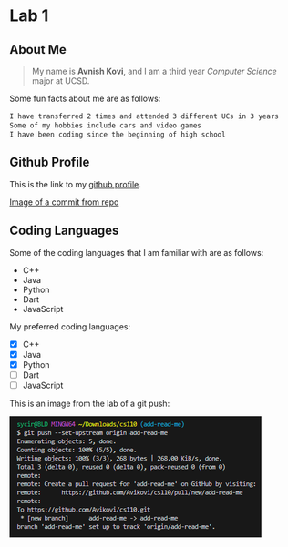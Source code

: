 # Lab 1
## About Me
> My name is **Avnish Kovi**, and I am a third year *Computer Science* major at UCSD.

Some fun facts about me are as follows:
```
I have transferred 2 times and attended 3 different UCs in 3 years
Some of my hobbies include cars and video games
I have been coding since the beginning of high school
```
## Github Profile
This is the link to my [github profile](https://github.com/Avikovi).

[Image of a commit from repo](https://github.com/Avikovi/cs110/blob/markdown/screenshots/Git%20commit%20File.PNG)

## Coding Languages
Some of the coding languages that I am familiar with are as follows:
- C++
- Java
- Python
- Dart
- JavaScript

My preferred coding languages:
- [x] C++
- [x] Java
- [x] Python
- [ ] Dart
- [ ] JavaScript

This is an image from the lab of a git push:

![Git push](https://github.com/Avikovi/cs110/blob/markdown/screenshots/Git%20push.PNG)
